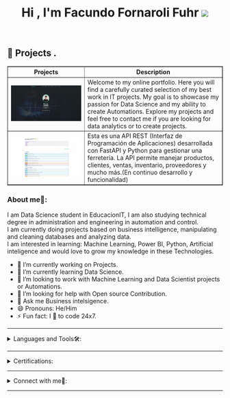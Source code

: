 <h1 align="center"><b>Hi , I'm Facundo Fornaroli Fuhr </b><img src="https://media.giphy.com/media/hvRJCLFzcasrR4ia7z/giphy.gif" width="35"></h1>
</br>
	
  <summary><h2><b>🥇 Projects .</b></h2></summary>
<table border="1">
    <tr>
        <th>Projects</th>
        <th>Description</th>
    </tr>
    <tr>
        <td><a href="https://github.com/FacundoFornaroli/Pagina-Web-Mi-Portfolio" target="_blank"><img src="https://github.com/FacundoFornaroli/FacundoFornaroli/blob/main/%7B15EFFF6A-4A20-438B-A376-59BF5C2E86AF%7D.png" alt="Mi Portfolio web"></a></td>
        <td>Welcome to my online portfolio. Here you will find a carefully curated selection of my best work in IT projects. My goal is to showcase my passion for Data Science and my ability to create Automations. Explore my projects and feel free to contact me if you are looking for data analytics or to create projects.</td>
    </tr>
    <tr>
        <td><a href="https://github.com/FacundoFornaroli/Ferre_api" target="_blank"><img src="https://github.com/FacundoFornaroli/Ferre_api/blob/80314be42af5f120d98897780947540ada4600a8/%7BC48AF2D0-C91B-4613-A019-3165382DDB47%7D.png" alt="Ferre_api"></a></td>
        <td>Esta es una API REST (Interfaz de Programación de Aplicaciones) desarrollada con FastAPI y Python para gestionar una ferretería. La API permite manejar productos, clientes, ventas, inventario, proveedores y mucho más.(En continuo desarrollo y funcionalidad)</td>
    </tr>
</table>


 


</div>


### About me🧑:
I am Data Science student in EducacionIT, I am also studying technical degree in administration and engineering in automation and control.<br/>
I am currently doing projects based on business intelligence, manipulating and cleaning databases and analyzing data. <br/>
I am interested in learning: Machine Learning, Power BI, Python, Artificial inteligence and would love to grow my knowledge in these Technologies.<br/>


- 🔭 I’m currently working on Projects.
- 🌱 I’m currently learning Data Science.
- 👯 I’m looking to work with Machine Learning and Data Scientist projects or Automations.
- 🤔 I’m looking for help with Open source Contribution.
- 💬 Ask me Business intelsigence.
- 😄 Pronouns: He/Him
- ⚡ Fun fact: I 💖 to code 24x7.

---

<details>
<summary>
Languages and Tools🛠:
</summary>
  <br/>
<img src="https://img.shields.io/badge/power_bi-F2C811?style=for-the-badge&logo=powerbi&logoColor=black">
<img src="https://img.shields.io/badge/python-3670A0?style=for-the-badge&logo=python&logoColor=ffdd54">
<img src="https://img.shields.io/badge/r-%23276DC3.svg?style=for-the-badge&logo=r&logoColor=white">
<img src="https://img.shields.io/badge/mysql-4479A1.svg?style=for-the-badge&logo=mysql&logoColor=white">
<img src="https://img.shields.io/badge/sqlite-%2307405e.svg?style=for-the-badge&logo=sqlite&logoColor=white">
<img src="https://img.shields.io/badge/Visual%20Studio%20Code-0078d7.svg?style=for-the-badge&logo=visual-studio-code&logoColor=white">
<img src="https://img.shields.io/badge/Microsoft_Excel-217346?style=for-the-badge&logo=microsoft-excel&logoColor=white">
<img src="https://img.shields.io/badge/jupyter-%23FA0F00.svg?style=for-the-badge&logo=jupyter&logoColor=white">
<img src="https://img.shields.io/badge/chatGPT-74aa9c?style=for-the-badge&logo=openai&logoColor=white">
</details>

---

<details>
<summary> Certifications: </summary>
<br/>
<a href="https://github.com/FacundoFornaroli/Pagina-Web-Mi-Portfolio/blob/main/pagina%20web%20completa/Certificados/Certificado2.pdf">Introduccion a Python</a><br>
<a href="https://github.com/FacundoFornaroli/Pagina-Web-Mi-Portfolio/blob/main/pagina%20web%20completa/Certificados/Certificado1.pdf"_blank">Introduccion a Bases de Datos y SQL</a><br>

  
</details>

---

<details>
<summary> Connect with me🤝: </summary>  

<br/>

<a href="https://github.com/FacundoFornaroli">
  <img align="left" alt="Dave's Github" width="22px" src="https://upload.wikimedia.org/wikipedia/commons/thumb/a/ae/Github-desktop-logo-symbol.svg/1024px-Github-desktop-logo-symbol.svg.png" />
</a>

<a href="https://www.instagram.com/facu_forna/">
  <img align="left" alt="Dave's Instagram" width="22px" src="https://upload.wikimedia.org/wikipedia/commons/thumb/a/a5/Instagram_icon.png/600px-Instagram_icon.png" />
</a>


<a href="https://www.linkedin.com/in/facundofornaroli/">
<img align="left" alt="Facundo Linkdein" width="22px" src="https://cdn3.iconfinder.com/data/icons/inficons/512/linkedin.png" />
</a>

<a href="https://mail.google.com/mail/u/1/#inbox">fornarolifuhrfacundo@gmail.com</a>

<br/>

</details>

---

